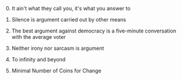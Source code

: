 0. It ain't what they call you, it's what you answer to

1. Silence is argument carried out by other means

2. The best argument against democracy is a five-minute conversation with the average voter

3. Neither irony nor sarcasm is argument

4. To infinity and beyond

5. Minimal Number of Coins for Change


